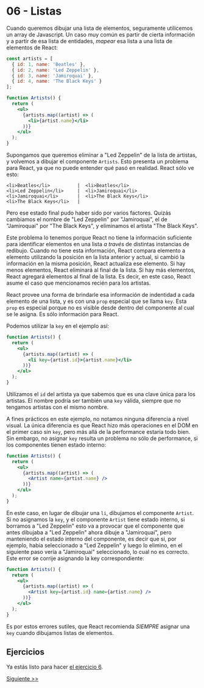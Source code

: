 # 06 - Listas

Cuando queremos dibujar una lista de elementos, seguramente utilicemos un array de Javascript. Un caso muy común es partir de cierta información y a partir de esa lista de entidades, _mapear_ esa lista a una lista de elementos de React:

```jsx
const artists = [
  { id: 1, name: 'Beatles' },
  { id: 2, name: 'Led Zeppelin' },
  { id: 3, name: 'Jamiroquai' },
  { id: 4, name: 'The Black Keys' }
];

function Artists() {
  return (
    <ul>
      {artists.map((artist) => (
        <li>{artist.name}</li>
      ))}
    </ul>
  );
}
```

Supongamos que queremos eliminar a "Led Zeppelin" de la lista de artistas, y volvemos a dibujar el componente `Artists`. Esto presenta un problema para React, ya que no puede entender qué pasó en realidad. React sólo ve esto:

```
<li>Beatles</li>          |  <li>Beatles</li>
<li>Led Zeppelin</li>     |  <li>Jamiroquai</li>
<li>Jamiroquai</li>       |  <li>The Black Keys</li>
<li>The Black Keys</li>   |
```

Pero ese estado final pudo haber sido por varios factores. Quizás cambiamos el nombre de "Led Zeppelin" por "Jamiroquai", el de "Jamiroquai" por "The Black Keys", y eliminamos el artista "The Black Keys".

Este problema lo tenemos porque React no tiene la información suficiente para identificar elementos en una lista _a través_ de distintas instancias de redibujo. Cuando no tiene esta información, React compara elemento a elemento utilizando la posición en la lista anterior y actual, si cambió la información en la misma posición, React actualiza ese elemento. Si hay menos elementos, React eliminará al final de la lista. Si hay más elementos, React agregará elementos al final de la lista. Es decir, en este caso, React asume el caso que mencionamos recién para los artistas.

React provee una forma de brindarle esa información de indentidad a cada elemento de una lista, y es con una `prop` especial que se llama `key`. Esta `prop` es especial porque no es visible desde dentro del componente al cual se le asigna. Es sólo información para React.

Podemos utilizar la `key` en el ejemplo así:

```jsx
function Artists() {
  return (
    <ul>
      {artists.map((artist) => (
        <li key={artist.id}>{artist.name}</li>
      ))}
    </ul>
  );
}
```

Utilizamos el `id` del artista ya que sabemos que es una clave única para los artistas. El nombre podría ser también una `key` válida, siempre que no tengamos artistas con el mismo nombre.

A fines prácticos en este ejemplo, no notamos ninguna diferencia a nivel visual. La única diferencia es que React hizo más operaciones en el DOM en el primer caso sin `key`, pero más allá de la performance estaría todo bien. Sin embargo, no asignar `key` resulta un problema no sólo de performance, si los componentes tienen estado interno:

```jsx
function Artists() {
  return (
    <ul>
      {artists.map((artist) => (
        <Artist name={artist.name} />
      ))}
    </ul>
  );
}
```

En este caso, en lugar de dibujar una `li`, dibujamos el componente `Artist`. Si no asignamos la `key`, y el componente `Artist` tiene estado interno, si borramos a "Led Zeppelin" esto va a provocar que el componente que antes dibujaba a "Led Zeppelin" ahora dibuje a "Jamiroquai", pero manteniendo el estado interno del componente, es decir que si, por ejemplo, habia seleccionado a "Led Zeppelin" y luego lo elimino, en el siguiente paso vería a "Jamiroquai" seleccionado, lo cual no es correcto. Este error se corrije asignando la key correspondiente:

```jsx
function Artists() {
  return (
    <ul>
      {artists.map((artist) => (
        <Artist key={artist.id} name={artist.name} />
      ))}
    </ul>
  );
}
```

Es por estos errores sutiles, que React recomienda _SIEMPRE_ asignar una `key` cuando dibujamos listas de elementos.

## Ejercicios

Ya estás listo para hacer [el ejercicio 6](http://localhost:3000/fundamentos/6).


[Siguiente >>](./07-ciclo-de-vida.md)